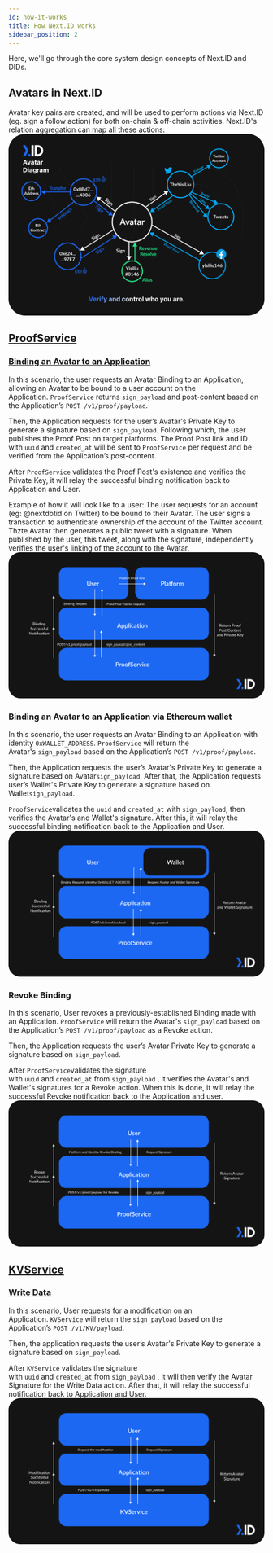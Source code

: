 ```yaml
---
id: how-it-works
title: How Next.ID works
sidebar_position: 2
---
```

Here, we'll go through the core system design concepts of Next.ID and DIDs.
## Avatars in Next.ID
Avatar key pairs are created, and will be used to perform actions via Next.ID (eg. sign a follow action) for both on-chain & off-chain activities. Next.ID's relation aggregation can map all these actions:
![](../../static/img/avatar-diagram.png)

## [ProofService](../core-concepts/proof-service/intro.md)

### [Binding an Avatar to an Application](../getting-started/twitter-wallet-binding.md)

In this scenario, the user requests an Avatar Binding to an Application, allowing an Avatar to be bound to a user account on the Application. `ProofService` returns `sign_payload` and post-content based on the Application’s `POST /v1/proof/payload`.

Then, the Application requests for the user’s Avatar's Private Key to generate a signature based on `sign_payload`. Following which, the user publishes the Proof Post on target platforms. The Proof Post link and ID with `uuid` and `created_at` will be sent to `ProofService` per request and be verified from the Application’s post-content.

After `ProofService` validates the Proof Post's existence and verifies the Private Key, it will relay the successful binding notification back to Application and User.

Example of how it will look like to a user: The user requests for an account (eg: @nextdotid on Twitter) to be bound to their Avatar. The user signs a transaction to authenticate ownership of the account of the Twitter account. Thzte Avatar then generates a public tweet with a signature. When published by the user, this tweet, along with the signature, independently verifies the user's linking of the account to the Avatar.
![](../../static/img/how-it-works/platform-binding.png)

### Binding an Avatar to an Application via Ethereum wallet
In this scenario, the user requests an Avatar Binding to an Application with identity `0xWALLET_ADDRESS`. `ProofService` will return the Avatar's `sign_payload` based on the Application’s `POST /v1/proof/payload`.

Then, the Application requests the user’s Avatar's Private Key to generate a signature based on Avatar`sign_payload`. After that, the Application requests user’s Wallet's Private Key to generate a signature based on Wallet`sign_payload`.

`ProofService`validates the `uuid` and `created_at` with `sign_payload`, then verifies the Avatar's and Wallet's signature. After this, it will relay the successful binding notification back to the Application and User.
![](../../static/img/how-it-works/ethereum-binding.png)

### Revoke Binding
In this scenario, User revokes a previously-established Binding made with an Application. `ProofService` will return the Avatar's `sign_payload` based on the Application’s `POST /v1/proof/payload` as a Revoke action.

Then, the Application requests the user’s Avatar Private Key to generate a signature based on `sign_payload`.

After `ProofService`validates the signature with `uuid` and `created_at` from `sign_payload` , it verifies the Avatar's and Wallet's signatures for a Revoke action. When this is done, it will relay the successful Revoke notification back to the Application and user.
![](../../static/img/how-it-works/revoke-binding.png)

## [KVService](../core-concepts/proof-service/kvservice.md)

### [Write Data](core-concepts/proof-service/ks-intro#write-data)

In this scenario, User requests for a modification on an Application. `KVService` will return the `sign_payload` based on the Application’s `POST /v1/KV/payload`.

Then, the application requests the user’s Avatar's Private Key to generate a signature based on `sign_payload`.

After `KVService` validates the signature with `uuid` and `created_at` from `sign_payload` , it will then verify the Avatar Signature for the Write Data action. After that, it will relay the successful notification back to Application and User.
![](../../static/img/how-it-works/write-data.png)
